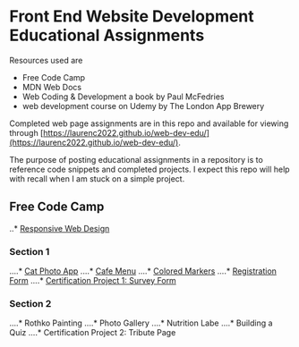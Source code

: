 # Front End Website Development Educational Assignments

Resources used are 

- Free Code Camp 
- MDN Web Docs
- Web Coding & Development a book by Paul McFedries
- web development course on Udemy by The London App Brewery 

Completed web page assignments are in this repo and available for viewing through [https://laurenc2022.github.io/web-dev-edu/](https://laurenc2022.github.io/web-dev-edu/). 

The purpose of posting educational assignments in a repository is to reference code snippets and completed projects. I expect this repo will help with recall when I am stuck on a simple project.  

## Free Code Camp 
..* [Responsive Web Design]()
### Section 1
....* [Cat Photo App](https://laurenc2022.github.io/web-dev-edu/free-code-camp-assignments/responsive-web-design-assignments/1-cat-photo-app/cat-photo-app-index.html) 
....* [Cafe Menu](https://laurenc2022.github.io/web-dev-edu/free-code-camp-assignments/responsive-web-design-assignments/2-cafe-menu/cafe-menu-index.html)
....* [Colored Markers](https://laurenc2022.github.io/web-dev-edu/free-code-camp-assignments/responsive-web-design-assignments/3-colored-markers/colored-markers-index.html)
....* [Registration Form](https://laurenc2022.github.io/web-dev-edu/free-code-camp-assignments/responsive-web-design-assignments/4-Registration-form/registration-form-index.html)
....* [Certification Project 1: Survey Form](https://laurenc2022.github.io/web-dev-edu/free-code-camp-assignments/responsive-web-design-assignments/5-cert-proj-registration-form/survey-form-index.html)
### Section 2
....* Rothko Painting 
....* Photo Gallery
....* Nutrition Labe
....* Building a Quiz 
....* Certification Project 2: Tribute Page